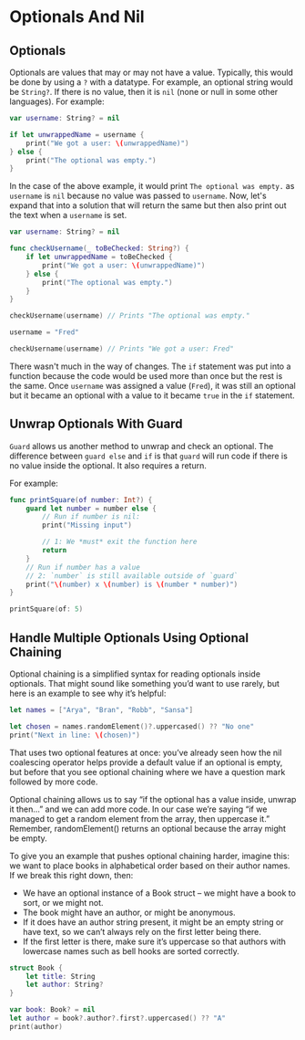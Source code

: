 # Optionals And Nil

## Optionals

Optionals are values that may or may not have a value. Typically, this would be done by using a `?` with a datatype. For example, an optional string would be `String?`. If there is no value, then it is `nil` (none or null in some other languages). For example:

``` swift
var username: String? = nil

if let unwrappedName = username {
    print("We got a user: \(unwrappedName)")
} else {
    print("The optional was empty.")
}
```

In the case of the above example, it would print `The optional was empty.` as `username` is `nil` because no value was passed to `username`. Now, let's expand that into a solution that will return the same but then also print out the text when a `username` is set.

``` swift
var username: String? = nil

func checkUsername(_ toBeChecked: String?) {
    if let unwrappedName = toBeChecked {
        print("We got a user: \(unwrappedName)")
    } else {
        print("The optional was empty.")
    }
}

checkUsername(username) // Prints "The optional was empty."

username = "Fred"

checkUsername(username) // Prints "We got a user: Fred"
```

There wasn't much in the way of changes. The `if` statement was put into a function because the code would be used more than once but the rest is the same. Once `username` was assigned a value (`Fred`), it was still an optional but it became an optional with a value to it became `true` in the `if` statement.

## Unwrap Optionals With Guard

`Guard` allows us another method to unwrap and check an optional. The difference between `guard else` and `if` is that `guard` will run code if there is no value inside the optional. It also requires a return.

For example:

``` swift
func printSquare(of number: Int?) {
    guard let number = number else {
        // Run if number is nil:
        print("Missing input")

        // 1: We *must* exit the function here
        return
    }
    // Run if number has a value
    // 2: `number` is still available outside of `guard`
    print("\(number) x \(number) is \(number * number)")
}

printSquare(of: 5)
```

## Handle Multiple Optionals Using Optional Chaining

Optional chaining is a simplified syntax for reading optionals inside optionals. That might sound like something you’d want to use rarely, but here is an example to see why it’s helpful:

``` swift
let names = ["Arya", "Bran", "Robb", "Sansa"]

let chosen = names.randomElement()?.uppercased() ?? "No one"
print("Next in line: \(chosen)")
```

That uses two optional features at once: you’ve already seen how the nil coalescing operator helps provide a default value if an optional is empty, but before that you see optional chaining where we have a question mark followed by more code.

Optional chaining allows us to say “if the optional has a value inside, unwrap it then…” and we can add more code. In our case we’re saying “if we managed to get a random element from the array, then uppercase it.” Remember, randomElement() returns an optional because the array might be empty.

To give you an example that pushes optional chaining harder, imagine this: we want to place books in alphabetical order based on their author names. If we break this right down, then:

- We have an optional instance of a Book struct – we might have a book to sort, or we might not.
- The book might have an author, or might be anonymous.
- If it does have an author string present, it might be an empty string or have text, so we can’t always rely on the first letter being there.
- If the first letter is there, make sure it’s uppercase so that authors with lowercase names such as bell hooks are sorted correctly.

``` swift
struct Book {
    let title: String
    let author: String?
}

var book: Book? = nil
let author = book?.author?.first?.uppercased() ?? "A"
print(author)
```
